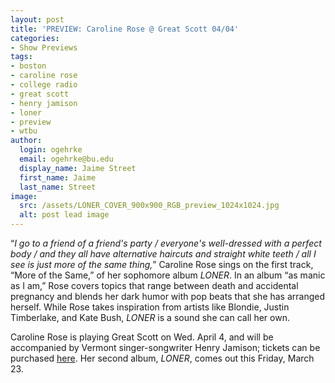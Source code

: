```yaml
---
layout: post
title: 'PREVIEW: Caroline Rose @ Great Scott 04/04'
categories:
- Show Previews
tags:
- boston
- caroline rose
- college radio
- great scott
- henry jamison
- loner
- preview
- wtbu
author:
  login: ogehrke
  email: ogehrke@bu.edu
  display_name: Jaime Street
  first_name: Jaime
  last_name: Street
image:
  src: /assets/LONER_COVER_900x900_RGB_preview_1024x1024.jpg
  alt: post lead image
---
```

“_I go to a friend of a friend's party / everyone's well-dressed with a perfect body / and they all have alternative haircuts and straight white teeth / all I see is just more of the same thing,_” Caroline Rose sings on the first track, “More of the Same,” of her sophomore album _LONER_. In an album “as manic as I am,” Rose covers topics that range between death and accidental pregnancy and blends her dark humor with pop beats that she has arranged herself. While Rose takes inspiration from artists like Blondie, Justin Timberlake, and Kate Bush, _LONER_ is a sound she can call her own.

Caroline Rose is playing Great Scott on Wed. April 4, and will be accompanied by Vermont singer-songwriter Henry Jamison; tickets can be purchased [here](https://www.axs.com/events/347364/caroline-rose-tickets?skin=greatscott). Her second album, _LONER_, comes out this Friday, March 23.